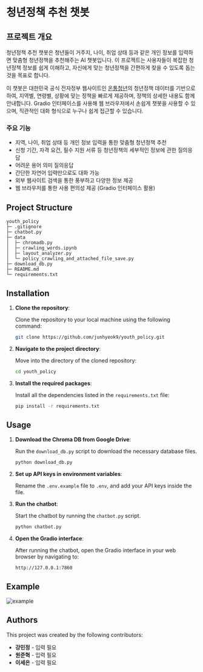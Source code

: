# 청년정책 추천 챗봇

## 프로젝트 개요

청년정책 추천 챗봇은 청년들이 거주지, 나이, 취업 상태 등과 같은 개인 정보를 입력하면 맞춤형 청년정책을 추천해주는 AI 챗봇입니다. 이 프로젝트는 사용자들이 복잡한 청년정책 정보를 쉽게 이해하고, 자신에게 맞는 청년정책을 간편하게 찾을 수 있도록 돕는 것을 목표로 합니다.

이 챗봇은 대한민국 공식 전자정부 웹사이트인 [온통청년](https://www.youthcenter.go.kr/main.do)의 청년정책 데이터를 기반으로 하여, 지역별, 연령별, 상황에 맞는 정책을 빠르게 제공하며, 정책의 상세한 내용도 함께 안내합니다. Gradio 인터페이스를 사용해 웹 브라우저에서 손쉽게 챗봇을 사용할 수 있으며, 직관적인 대화 형식으로 누구나 쉽게 접근할 수 있습니다.

### 주요 기능
- 지역, 나이, 취업 상태 등 개인 정보 입력을 통한 맞춤형 청년정책 추천
- 신청 기간, 자격 요건, 필수 지원 서류 등 청년정책의 세부적인 정보에 관한 질의응답
- 어려운 용어 의미 질의응답
- 간단한 자연어 입력만으로도 대화 가능
- 외부 웹사이트 검색을 통한 풍부하고 다양한 정보 제공
- 웹 브라우저를 통한 사용 편의성 제공 (Gradio 인터페이스 활용)


## Project Structure

```
youth_policy
├─ .gitignore
├─ chatbot.py
├─ data
│  ├─ chromadb.py
│  ├─ crawling_words.ipynb
│  ├─ layout_analyzer.py
│  └─ policy_crawling_and_attached_file_save.py
├─ download_db.py
├─ README.md
└─ requirements.txt
```

## Installation

1. **Clone the repository**:

    Clone the repository to your local machine using the following command:

    ```bash
    git clone https://github.com/junhyeok9/youth_policy.git
    ```


2. **Navigate to the project directory**:

    Move into the directory of the cloned repository:

    ```bash
    cd youth_policy
    ```

3. **Install the required packages**:

    Install all the dependencies listed in the ```requirements.txt``` file:

    ```bash
    pip install -r requirements.txt
    ```


## Usage

1. **Download the Chroma DB from Google Drive**:

    Run the ```download_db.py``` script to download the necessary database files.

    ```bash
    python download_db.py
    ```   

2. **Set up API keys in environment variables**:

    Rename the ```.env.example``` file to ```.env```, and add your API keys inside the file.

3. **Run the chatbot**:

    Start the chatbot by running the ```chatbot.py``` script.

    ```bash
    python chatbot.py
    ```

4. **Open the Gradio interface**:

    After running the chatbot, open the Gradio interface in your web browser by navigating to:

    ```
    http://127.0.0.1:7860
    ```

## Example

![example](https://github.com/user-attachments/assets/06e4137f-2012-471d-a3df-2bf065eb4019)

## Authors

This project was created by the following contributors:

- **강민정** - 입력 필요
- **원준혁** - 입력 필요
- **이세은** - 입력 필요

